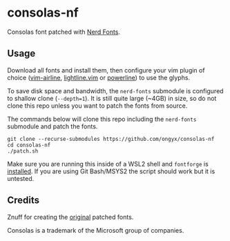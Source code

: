 # consolas-nf

Consolas font patched with [Nerd Fonts].

## Usage

Download all fonts and install them, then configure your vim plugin of choice ([vim-airline], [lightline.vim] or [powerline]) to use the glyphs.

To save disk space and bandwidth, the `nerd-fonts` submodule is configured to shallow clone (`--depth=1`).
It is still quite large (~4GB) in size, so do not clone this repo unless you want to patch the fonts from source.

The commands below will clone this repo including the `nerd-fonts` submodule and patch the fonts.

```
git clone --recurse-submodules https://github.com/ongyx/consolas-nf
cd consolas-nf
./patch.sh
```

Make sure you are running this inside of a WSL2 shell and `fontforge` is [installed].
If you are using Git Bash/MSYS2 the script should work but it is untested.

## Credits

Znuff for creating the [original] patched fonts.

Consolas is a trademark of the Microsoft group of companies.

[Nerd Fonts]: https://github.com/ryanoasis/nerd-fonts
[vim-airline]: https://github.com/vim-airline/vim-airline
[lightline.vim]: https://github.com/itchyny/lightline.vim
[powerline]: https://github.com/powerline/powerline
[installed]: http://designwithfontforge.com/en-US/Installing_Fontforge.html
[original]: https://github.com/Znuff/consolas-powerline
